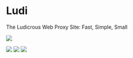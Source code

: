 # Ludi
The Ludicrous Web Proxy Site: Fast, Simple, Small

<a href="https://ludicrousdev.org/#"><img src="https://raw.githubusercontent.com/LudicrousDevelopment/Ludi/main/ludi.png"></a>

<a href="https://replit.com/github/LudicrousDevelopment/Ludi"><img src="https://binbashbanana.github.io/deploy-buttons/buttons/official/replit.svg"></a>
<a href="https://heroku.com/deploy/?template=https://github.com/EDestroyer10/Ludi"><img src="https://binbashbanana.github.io/deploy-buttons/buttons/official/heroku.svg"></a>
<a href="https://glitch.com/edit/#!/import/github/LudicrousDevelopment/Ludi"><img src="https://binbashbanana.github.io/deploy-buttons/buttons/official/glitch.svg"></a>
